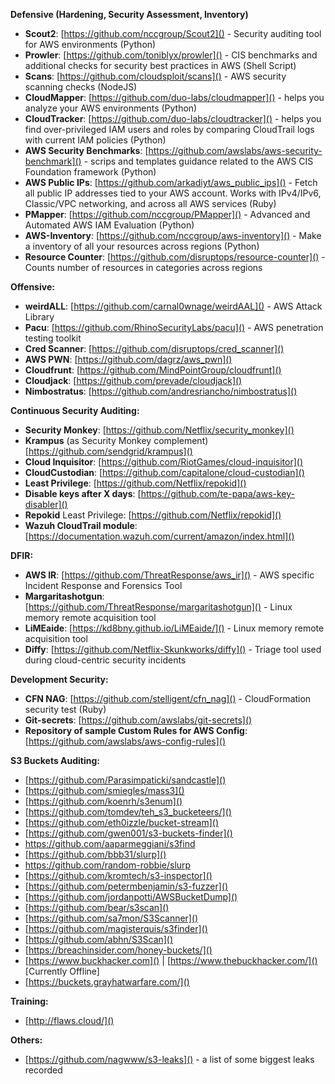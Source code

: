 **Defensive (Hardening, Security Assessment, Inventory)**

* **Scout2**: [https://github.com/nccgroup/Scout2]() - Security auditing tool for AWS environments (Python)
* **Prowler**: [https://github.com/toniblyx/prowler]() - CIS benchmarks and additional checks for security best practices in AWS (Shell Script)
* **Scans**: [https://github.com/cloudsploit/scans]() - AWS security scanning checks (NodeJS)
* **CloudMapper**: [https://github.com/duo-labs/cloudmapper]() - helps you analyze your AWS environments (Python)
* **CloudTracker**: [https://github.com/duo-labs/cloudtracker]() - helps you find over-privileged IAM users and roles by comparing CloudTrail logs with current IAM policies (Python)
* **AWS Security Benchmarks**: [https://github.com/awslabs/aws-security-benchmark]() - scrips and templates guidance related to the AWS CIS Foundation framework (Python)
* **AWS Public IPs**: [https://github.com/arkadiyt/aws_public_ips]() - Fetch all public IP addresses tied to your AWS account. Works with IPv4/IPv6, Classic/VPC networking, and across all AWS services (Ruby)
* **PMapper**: [https://github.com/nccgroup/PMapper]() - Advanced and Automated AWS IAM Evaluation (Python)
* **AWS-Inventory**: [https://github.com/nccgroup/aws-inventory]() - Make a inventory of all your resources across regions (Python)
* **Resource Counter**: [https://github.com/disruptops/resource-counter]() - Counts number of resources in categories across regions

**Offensive:**

* **weirdALL**: [https://github.com/carnal0wnage/weirdAAL]() - AWS Attack Library
* **Pacu**: [https://github.com/RhinoSecurityLabs/pacu]() - AWS penetration testing toolkit
* **Cred Scanner**: [https://github.com/disruptops/cred_scanner]() 
* **AWS PWN**: [https://github.com/dagrz/aws_pwn]() 
* **Cloudfrunt**: [https://github.com/MindPointGroup/cloudfrunt]()
* **Cloudjack**: [https://github.com/prevade/cloudjack]()
* **Nimbostratus**: [https://github.com/andresriancho/nimbostratus]()

**Continuous Security Auditing:**

* **Security Monkey**: [https://github.com/Netflix/security_monkey]()
* **Krampus** (as Security Monkey complement) [https://github.com/sendgrid/krampus]() 
* **Cloud Inquisitor**: [https://github.com/RiotGames/cloud-inquisitor]()
* **CloudCustodian**: [https://github.com/capitalone/cloud-custodian]()
* **Least Privilege**: [https://github.com/Netflix/repokid]()
* **Disable keys after X days**: [https://github.com/te-papa/aws-key-disabler]()
* **Repokid** Least Privilege: [https://github.com/Netflix/repokid]()
* **Wazuh CloudTrail module**:  [https://documentation.wazuh.com/current/amazon/index.html]()

**DFIR:** 

* **AWS IR**: [https://github.com/ThreatResponse/aws_ir]() - AWS specific Incident Response and Forensics Tool
* **Margaritashotgun**: [https://github.com/ThreatResponse/margaritashotgun]() - Linux memory remote acquisition tool
* **LiMEaide**: [https://kd8bny.github.io/LiMEaide/]() - Linux memory remote acquisition tool
* **Diffy**: [https://github.com/Netflix-Skunkworks/diffy]() - Triage tool used during cloud-centric security incidents

**Development Security:**

* **CFN NAG**: [https://github.com/stelligent/cfn_nag]() -  CloudFormation security test (Ruby)
* **Git-secrets**: [https://github.com/awslabs/git-secrets]()
* **Repository of sample Custom Rules for AWS Config**: [https://github.com/awslabs/aws-config-rules]()

**S3 Buckets Auditing:**

* [https://github.com/Parasimpaticki/sandcastle]() 
* [https://github.com/smiegles/mass3]()
* [https://github.com/koenrh/s3enum]()
* [https://github.com/tomdev/teh_s3_bucketeers/]() 
* [https://github.com/eth0izzle/bucket-stream]() 
* [https://github.com/gwen001/s3-buckets-finder]() 
* [https://github.com/aaparmeggiani/s3find ]()
* [https://github.com/bbb31/slurp]() 
* [https://github.com/random-robbie/slurp ]()
* [https://github.com/kromtech/s3-inspector]() 
* [https://github.com/petermbenjamin/s3-fuzzer]() 
* [https://github.com/jordanpotti/AWSBucketDump]() 
* [https://github.com/bear/s3scan]() 
* [https://github.com/sa7mon/S3Scanner]() 
* [https://github.com/magisterquis/s3finder]() 
* [https://github.com/abhn/S3Scan]() 
* [https://breachinsider.com/honey-buckets/]() 
* [https://www.buckhacker.com]() | [https://www.thebuckhacker.com/]()    [Currently Offline]
* [https://buckets.grayhatwarfare.com/]()


**Training:**

* [http://flaws.cloud/]() 

**Others:**

* [https://github.com/nagwww/s3-leaks]() - a list of some biggest leaks recorded 
